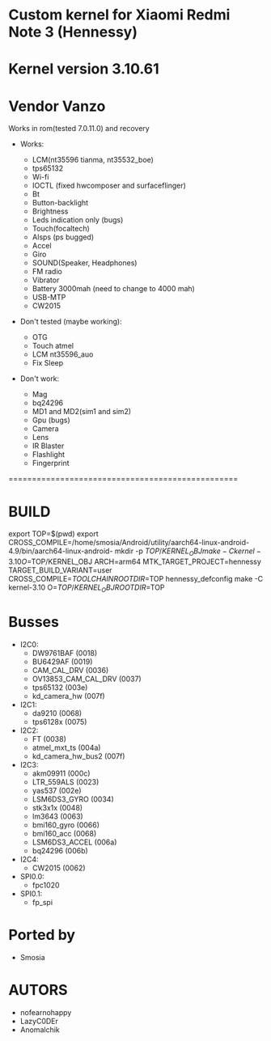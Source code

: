 # Custom kernel for Xiaomi Redmi Note 3 (Hennessy)
# Kernel version 3.10.61
# Vendor Vanzo
Works in rom(tested 7.0.11.0) and recovery

* Works:
	* LCM(nt35596 tianma, nt35532_boe)
	* tps65132
	* Wi-fi
	* IOCTL (fixed hwcomposer and surfaceflinger)
	* Bt
	* Button-backlight
	* Brightness
	* Leds indication only (bugs)
	* Touch(focaltech)
	* Alsps (ps bugged)
	* Accel
	* Giro
	* SOUND(Speaker, Headphones)
	* FM radio
	* Vibrator
	* Battery 3000mah (need to change to 4000 mah)
	* USB-MTP
	* CW2015

* Don't tested (maybe working):
	* OTG
	* Touch atmel
	* LCM nt35596_auo
	* Fix Sleep

* Don't work:
	* Mag
	* bq24296
	* MD1 and MD2(sim1 and sim2)
    * Gpu (bugs) 
	* Camera
	* Lens
	* IR Blaster
	* Flashlight
	* Fingerprint

=================================================
# BUILD
export TOP=$(pwd)
export CROSS_COMPILE=/home/smosia/Android/utility/aarch64-linux-android-4.9/bin/aarch64-linux-android-
mkdir -p $TOP/KERNEL_OBJ
make -C kernel-3.10 O=$TOP/KERNEL_OBJ ARCH=arm64 MTK_TARGET_PROJECT=hennessy TARGET_BUILD_VARIANT=user CROSS_COMPILE=$TOOLCHAIN ROOTDIR=$TOP hennessy_defconfig
make -C kernel-3.10 O=$TOP/KERNEL_OBJ ROOTDIR=$TOP

# Busses
* I2C0:
	* DW9761BAF 	            (0018)
	* BU6429AF 	            	(0019)
	* CAM_CAL_DRV           	(0036)
	* OV13853_CAM_CAL_DRV    	(0037)
	* tps65132              	(003e)
	* kd_camera_hw          	(007f)
* I2C1:
	* da9210                	(0068)	
	* tps6128x              	(0075)	
* I2C2:
	* FT						(0038) 	
	* atmel_mxt_ts           	(004a)	
	* kd_camera_hw_bus2    		(007f)		
* I2C3:
	* akm09911               	(000c)	
	* LTR_559ALS				(0023)	
	* yas537                	(002e)	
	* LSM6DS3_GYRO				(0034)	
	* stk3x1x               	(0048) 	
	* lm3643					(0063)	
	* bmi160_gyro				(0066)	
	* bmi160_acc				(0068)	
	* LSM6DS3_ACCEL         	(006a)	
	* bq24296         			(006b)	
* I2C4:
	* CW2015 					(0062)
* SPI0.0:
	* fpc1020							
* SPI0.1:
	* fp_spi							

# Ported by
* Smosia

# AUTORS
* nofearnohappy
* LazyC0DEr
* Anomalchik
